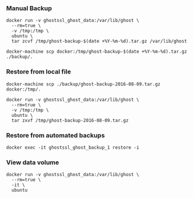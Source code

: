 ### Manual Backup
```shell
docker run -v ghostssl_ghost_data:/var/lib/ghost \
  --rm=true \
  -v /tmp:/tmp \
  ubuntu \
  tar zcvf /tmp/ghost-backup-$(date +%Y-%m-%d).tar.gz /var/lib/ghost
```

```shell
docker-machine scp docker:/tmp/ghost-backup-$(date +%Y-%m-%d).tar.gz ./backup/.
```

### Restore from local file
```shell
docker-machine scp ./backup/ghost-backup-2016-08-09.tar.gz docker:/tmp/.
```

```shell
docker run -v ghostssl_ghost_data:/var/lib/ghost \
  --rm=true \
  -v /tmp:/tmp \
  ubuntu \
  tar zxvf /tmp/ghost-backup-2016-08-09.tar.gz
```

### Restore from automated backups
```shell
docker exec -it ghostssl_ghost_backup_1 restore -i
```

### View data volume
```shell
docker run -v ghostssl_ghost_data:/var/lib/ghost \
  --rm=true \
  -it \
  ubuntu
```

